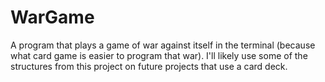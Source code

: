 # WarGame
A program that plays a game of war against itself in the terminal (because what card game is easier to program that war). I'll likely use some of the structures from this project on future projects that use a card deck.
